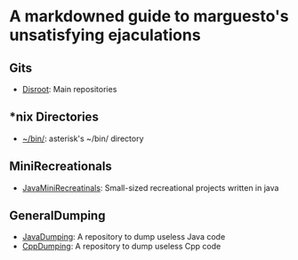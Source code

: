 # A markdowned guide to marguesto's unsatisfying ejaculations

## Gits
- [Disroot](https://git.disroot.org/asterisk): Main repositories
## *nix Directories
- [~/bin/](https://git.disroot.org/asterisk/bin): asterisk's ~/bin/ directory
## MiniRecreationals
- [JavaMiniRecreatinals](https://git.disroot.org/asterisk/JavaMiniRecreationals): Small-sized recreational projects written in java
## GeneralDumping
- [JavaDumping](https://git.disroot.org/asterisk/JavaDumping): A repository to dump useless Java code
- [CppDumping](https://git.disroot.org/asterisk/CppDumping): A repository to dump useless Cpp code
